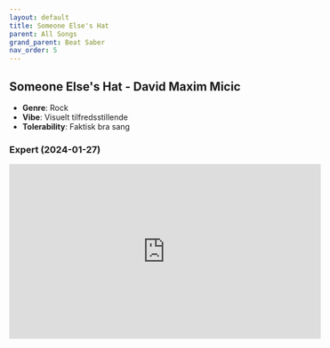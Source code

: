 ```yaml
---
layout: default
title: Someone Else's Hat
parent: All Songs
grand_parent: Beat Saber
nav_order: 5
---
```


## Someone Else's Hat - David Maxim Micic
- **Genre**: Rock
- **Vibe**: Visuelt tilfredsstillende
- **Tolerability**: Faktisk bra sang

### Expert (2024-01-27)
<iframe width="560" height="315" src="https://www.youtube.com/embed/dROdwF9WQi4?si=kK4lrMARYXlzzrIM" title="YouTube video player" frameborder="0" allow="accelerometer; autoplay; clipboard-write; encrypted-media; gyroscope; picture-in-picture; web-share" allowfullscreen></iframe>
